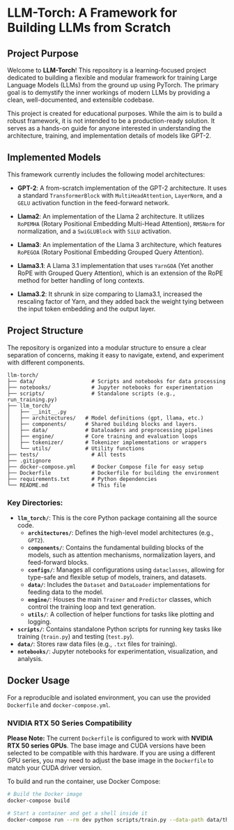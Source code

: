# LLM-Torch: A Framework for Building LLMs from Scratch

## Project Purpose

Welcome to **LLM-Torch**! This repository is a learning-focused project dedicated to building a flexible and modular framework for training Large Language Models (LLMs) from the ground up using PyTorch. The primary goal is to demystify the inner workings of modern LLMs by providing a clean, well-documented, and extensible codebase.

This project is created for educational purposes. While the aim is to build a robust framework, it is not intended to be a production-ready solution. It serves as a hands-on guide for anyone interested in understanding the architecture, training, and implementation details of models like GPT-2.

## Implemented Models

This framework currently includes the following model architectures:

*   **GPT-2**: A from-scratch implementation of the GPT-2 architecture. It uses a standard `TransformerBlock` with `MultiHeadAttention`, `LayerNorm`, and a `GELU` activation function in the feed-forward network.

*   **Llama2**: An implementation of the Llama 2 architecture. It utilizes `RoPEMHA` (Rotary Positional Embedding Multi-Head Attention), `RMSNorm` for normalization, and a `SwiGLUBlock` with `SiLU` activation.

*   **Llama3**: An implementation of the Llama 3 architecture, which features `RoPEGOA` (Rotary Positional Embedding Grouped Query Attention).

*   **Llama3.1**: A Llama 3.1 implementation that uses `YarnGOA` (Yet another RoPE with Grouped Query Attention), which is an extension of the RoPE method for better handling of long contexts.

*   **Llama3.2**: It shrunk in size comparing to Llama3.1, increased the rescaling factor of Yarn, and they added back the weight tying between the input token embedding and the output layer.

## Project Structure

The repository is organized into a modular structure to ensure a clear separation of concerns, making it easy to navigate, extend, and experiment with different components.

```
llm-torch/
├── data/                  # Scripts and notebooks for data processing
├── notebooks/             # Jupyter notebooks for experimentation
├── scripts/               # Standalone scripts (e.g., run_training.py)
├── llm_torch/
│   ├── __init__.py
│   ├── architectures/   # Model definitions (gpt, llama, etc.)
│   ├── components/      # Shared building blocks and layers.
│   ├── data/            # Dataloaders and preprocessing pipelines
│   ├── engine/          # Core training and evaluation loops
│   ├── tokenizer/       # Tokenizer implementations or wrappers
│   └── utils/           # Utility functions
├── tests/                 # All tests
├── .gitignore
├── docker-compose.yml     # Docker Compose file for easy setup
├── Dockerfile             # Dockerfile for building the environment
├── requirements.txt       # Python dependencies
└── README.md              # This file
```

### Key Directories:

*   **`llm_torch/`**: This is the core Python package containing all the source code.
    *   **`architectures/`**: Defines the high-level model architectures (e.g., `GPT2`).
    *   **`components/`**: Contains the fundamental building blocks of the models, such as attention mechanisms, normalization layers, and feed-forward blocks.
    *   **`configs/`**: Manages all configurations using `dataclasses`, allowing for type-safe and flexible setup of models, trainers, and datasets.
    *   **`data/`**: Includes the `Dataset` and `DataLoader` implementations for feeding data to the model.
    *   **`engine/`**: Houses the main `Trainer` and `Predictor` classes, which control the training loop and text generation.
    *   **`utils/`**: A collection of helper functions for tasks like plotting and logging.
*   **`scripts/`**: Contains standalone Python scripts for running key tasks like training (`train.py`) and testing (`test.py`).
*   **`data/`**: Stores raw data files (e.g., `.txt` files for training).
*   **`notebooks/`**: Jupyter notebooks for experimentation, visualization, and analysis.

## Docker Usage

For a reproducible and isolated environment, you can use the provided `Dockerfile` and `docker-compose.yml`.

### NVIDIA RTX 50 Series Compatibility

**Please Note:** The current `Dockerfile` is configured to work with **NVIDIA RTX 50 series GPUs**. The base image and CUDA versions have been selected to be compatible with this hardware. If you are using a different GPU series, you may need to adjust the base image in the `Dockerfile` to match your CUDA driver version.

To build and run the container, use Docker Compose:

```bash
# Build the Docker image
docker-compose build

# Start a container and get a shell inside it
docker-compose run --rm dev python scripts/train.py --data-path data/the-verdict.txt --llm gpt2 --size 124
```